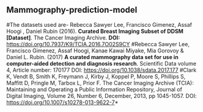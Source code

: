 ## Mammography-prediction-model
#The datasets used are- Rebecca Sawyer Lee, Francisco Gimenez, Assaf Hoogi , Daniel Rubin  (2016). **Curated Breast Imaging Subset of DDSM [Dataset]**. The Cancer Imaging Archive. **DOI:**  https://doi.org/10.7937/K9/TCIA.2016.7O02S9CY
#Rebecca Sawyer Lee, Francisco Gimenez, Assaf Hoogi, Kanae Kawai Miyake, Mia Gorovoy & Daniel L. Rubin. (2017) **A curated mammography data set for use in computer-aided detection and diagnosis research**. Scientific Data volume 4, Article number: 170177 DOI: https://doi.org/10.1038/sdata.2017.177
#Clark K, Vendt B, Smith K, Freymann J, Kirby J, Koppel P, Moore S, Phillips S, Maffitt D, Pringle M, Tarbox L, Prior F. The Cancer Imaging Archive (TCIA): Maintaining and Operating a Public Information Repository, Journal of Digital Imaging, Volume 26, Number 6, December, 2013, pp 1045-1057. DOI: https://doi.org/10.1007/s10278-013-9622-7*
